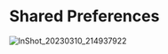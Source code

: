 # Shared Preferences
![InShot_20230310_214937922](https://user-images.githubusercontent.com/92756846/224426672-26f7e43d-95c5-4248-ac89-5060e62ee98c.jpg)
